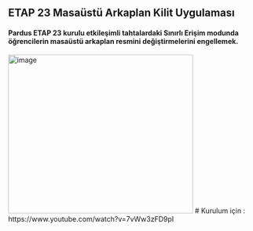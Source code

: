 ## ETAP 23 Masaüstü Arkaplan Kilit Uygulaması
#### Pardus ETAP 23 kurulu etkileşimli tahtalardaki Sınırlı Erişim modunda öğrencilerin masaüstü arkaplan resmini değiştirmelerini engellemek.
<img width="376" height="323" alt="image" src="https://github.com/user-attachments/assets/9f99c1d3-83ee-4abc-a30f-3f6d5908538b" />
# Kurulum için : https://www.youtube.com/watch?v=7vWw3zFD9pI
